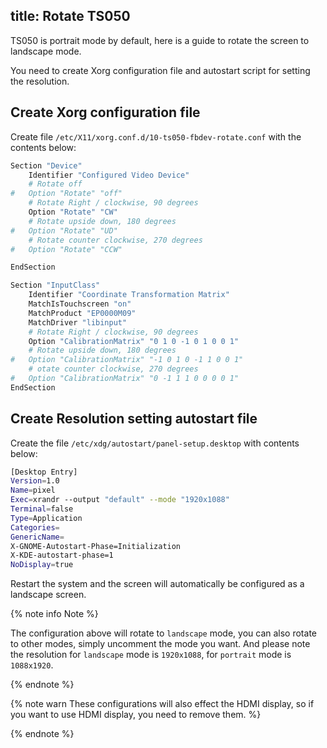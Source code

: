 title: Rotate TS050
---

TS050 is portrait mode by default, here is a guide to rotate the screen to landscape mode.

You need to create Xorg configuration file and autostart script for setting the resolution.

## Create Xorg configuration file

Create file `/etc/X11/xorg.conf.d/10-ts050-fbdev-rotate.conf` with the contents below:

```sh
Section "Device"
	Identifier "Configured Video Device"
	# Rotate off
#	Option "Rotate" "off"
	# Rotate Right / clockwise, 90 degrees
	Option "Rotate" "CW"
	# Rotate upside down, 180 degrees
#	Option "Rotate" "UD"
	# Rotate counter clockwise, 270 degrees
#	Option "Rotate" "CCW"

EndSection

Section "InputClass"
	Identifier "Coordinate Transformation Matrix"
	MatchIsTouchscreen "on"
	MatchProduct "EP0000M09"
	MatchDriver "libinput"
	# Rotate Right / clockwise, 90 degrees
	Option "CalibrationMatrix" "0 1 0 -1 0 1 0 0 1"
	# Rotate upside down, 180 degrees
#	Option "CalibrationMatrix" "-1 0 1 0 -1 1 0 0 1"
	# otate counter clockwise, 270 degrees
#	Option "CalibrationMatrix" "0 -1 1 1 0 0 0 0 1"
EndSection
```

## Create Resolution setting autostart file

Create the file `/etc/xdg/autostart/panel-setup.desktop` with contents below:

```sh
[Desktop Entry]
Version=1.0
Name=pixel
Exec=xrandr --output "default" --mode "1920x1088"
Terminal=false
Type=Application
Categories=
GenericName=
X-GNOME-Autostart-Phase=Initialization
X-KDE-autostart-phase=1
NoDisplay=true
```

Restart the system and the screen will automatically be configured as a landscape screen.

{% note info Note %}

The configuration above will rotate to `landscape` mode, you can also rotate to other modes, simply uncomment the mode you want.
And please note the resolution for `landscape` mode is `1920x1088`, for `portrait` mode is `1088x1920`.

{% endnote %}


{% note warn These configurations will also effect the HDMI display, so if you want to use HDMI display, you need to remove them. %}

{% endnote %}
